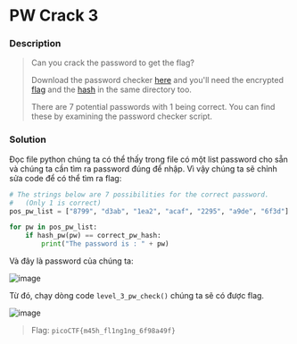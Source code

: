 # PW Crack 3

### Description

> Can you crack the password to get the flag?
> 
> Download the password checker [here](https://github.com/shmily-2010/picoCTF/blob/main/GeneralSkills/PWCrack3/level3.hash.bin) and you'll need the encrypted [flag](https://github.com/shmily-2010/picoCTF/blob/main/GeneralSkills/PWCrack3/level3.flag.txt.enc) and the [hash](https://github.com/shmily-2010/picoCTF/blob/main/GeneralSkills/PWCrack3/level3.py) in the same directory too.
> 
> There are 7 potential passwords with 1 being correct. You can find these by examining the password checker script.

### Solution

Đọc file python chúng ta có thể thấy trong file có một list password cho sẵn và chúng ta cần tìm ra password đúng để nhập. Vì vậy chúng ta sẽ chỉnh sửa code để có thể tìm ra flag:

```Python
# The strings below are 7 possibilities for the correct password. 
#   (Only 1 is correct)
pos_pw_list = ["8799", "d3ab", "1ea2", "acaf", "2295", "a9de", "6f3d"]

for pw in pos_pw_list:
    if hash_pw(pw) == correct_pw_hash:
        print("The password is : " + pw)
```

Và đây là password của chúng ta: 

![image](https://github.com/shmily-2010/picoCTF/assets/112896213/207c3e1a-de9a-4d5d-a557-d4c4895c0660)

Từ đó, chạy dòng code `level_3_pw_check()` chúng ta sẽ có được flag.

![image](https://github.com/shmily-2010/picoCTF/assets/112896213/f47082c0-b343-4db1-a5e4-b152bcdb76c8)

> Flag: `picoCTF{m45h_fl1ng1ng_6f98a49f}`
